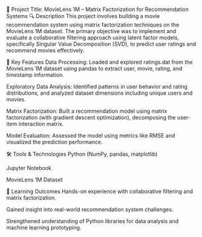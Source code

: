 📘 Project Title: MovieLens 1M – Matrix Factorization for Recommendation Systems
🔍 Description
This project involves building a movie recommendation system using matrix factorization techniques on the MovieLens 1M dataset. The primary objective was to implement and evaluate a collaborative filtering approach using latent factor models, specifically Singular Value Decomposition (SVD), to predict user ratings and recommend movies effectively.

🧠 Key Features
Data Processing: Loaded and explored ratings.dat from the MovieLens 1M dataset using pandas to extract user, movie, rating, and timestamp information.

Exploratory Data Analysis: Identified patterns in user behavior and rating distributions, and analyzed dataset dimensions including unique users and movies.

Matrix Factorization: Built a recommendation model using matrix factorization (with gradient descent optimization), decomposing the user-item interaction matrix.

Model Evaluation: Assessed the model using metrics like RMSE and visualized the prediction performance.

🛠️ Tools & Technologies
Python (NumPy, pandas, matplotlib)

Jupyter Notebook

MovieLens 1M Dataset

🌱 Learning Outcomes
Hands-on experience with collaborative filtering and matrix factorization.

Gained insight into real-world recommendation system challenges.

Strengthened understanding of Python libraries for data analysis and machine learning prototyping.
